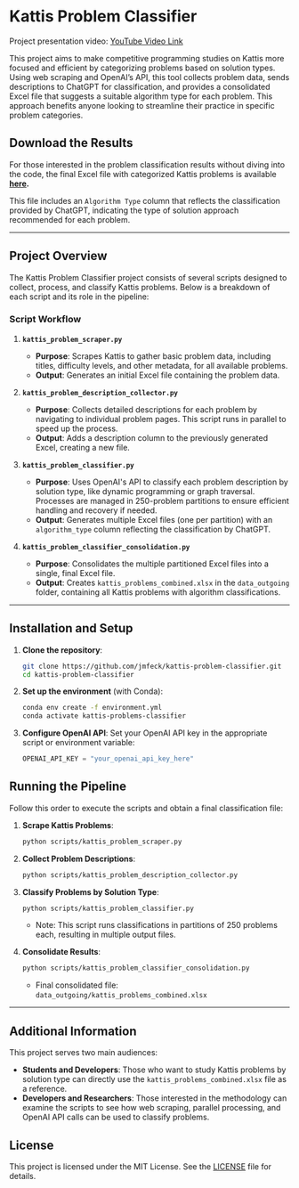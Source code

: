# Kattis Problem Classifier

Project presentation video: [YouTube Video Link](https://youtu.be/D6WK1fjt-XE)

This project aims to make competitive programming studies on Kattis more focused and efficient by categorizing problems based on solution types. Using web scraping and OpenAI’s API, this tool collects problem data, sends descriptions to ChatGPT for classification, and provides a consolidated Excel file that suggests a suitable algorithm type for each problem. This approach benefits anyone looking to streamline their practice in specific problem categories.

## Download the Results

For those interested in the problem classification results without diving into the code, the final Excel file with categorized Kattis problems is available **[here](https://github.com/jmfeck/kattis-problem-classifier/blob/main/data_outgoing/kattis_problems_combined.xlsx).**

This file includes an `Algorithm Type` column that reflects the classification provided by ChatGPT, indicating the type of solution approach recommended for each problem.

---

## Project Overview

The Kattis Problem Classifier project consists of several scripts designed to collect, process, and classify Kattis problems. Below is a breakdown of each script and its role in the pipeline:

### Script Workflow

1. **`kattis_problem_scraper.py`**  
   - **Purpose**: Scrapes Kattis to gather basic problem data, including titles, difficulty levels, and other metadata, for all available problems.
   - **Output**: Generates an initial Excel file containing the problem data.

2. **`kattis_problem_description_collector.py`**  
   - **Purpose**: Collects detailed descriptions for each problem by navigating to individual problem pages. This script runs in parallel to speed up the process.
   - **Output**: Adds a description column to the previously generated Excel, creating a new file.

3. **`kattis_problem_classifier.py`**  
   - **Purpose**: Uses OpenAI's API to classify each problem description by solution type, like dynamic programming or graph traversal. Processes are managed in 250-problem partitions to ensure efficient handling and recovery if needed.
   - **Output**: Generates multiple Excel files (one per partition) with an `algorithm_type` column reflecting the classification by ChatGPT.

4. **`kattis_problem_classifier_consolidation.py`**  
   - **Purpose**: Consolidates the multiple partitioned Excel files into a single, final Excel file.
   - **Output**: Creates `kattis_problems_combined.xlsx` in the `data_outgoing` folder, containing all Kattis problems with algorithm classifications.

---

## Installation and Setup

1. **Clone the repository**:
   ```bash
   git clone https://github.com/jmfeck/kattis-problem-classifier.git
   cd kattis-problem-classifier
   ```

2. **Set up the environment** (with Conda):
   ```bash
   conda env create -f environment.yml
   conda activate kattis-problems-classifier
   ```

3. **Configure OpenAI API**:
   Set your OpenAI API key in the appropriate script or environment variable:
   ```python
   OPENAI_API_KEY = "your_openai_api_key_here"
   ```

## Running the Pipeline

Follow this order to execute the scripts and obtain a final classification file:

1. **Scrape Kattis Problems**:
   ```bash
   python scripts/kattis_problem_scraper.py
   ```

2. **Collect Problem Descriptions**:
   ```bash
   python scripts/kattis_problem_description_collector.py
   ```

3. **Classify Problems by Solution Type**:
   ```bash
   python scripts/kattis_problem_classifier.py
   ```
   - Note: This script runs classifications in partitions of 250 problems each, resulting in multiple output files.

4. **Consolidate Results**:
   ```bash
   python scripts/kattis_problem_classifier_consolidation.py
   ```
   - Final consolidated file: `data_outgoing/kattis_problems_combined.xlsx`

---

## Additional Information

This project serves two main audiences:
- **Students and Developers**: Those who want to study Kattis problems by solution type can directly use the `kattis_problems_combined.xlsx` file as a reference.
- **Developers and Researchers**: Those interested in the methodology can examine the scripts to see how web scraping, parallel processing, and OpenAI API calls can be used to classify problems.

## License

This project is licensed under the MIT License. See the [LICENSE](LICENSE) file for details.
